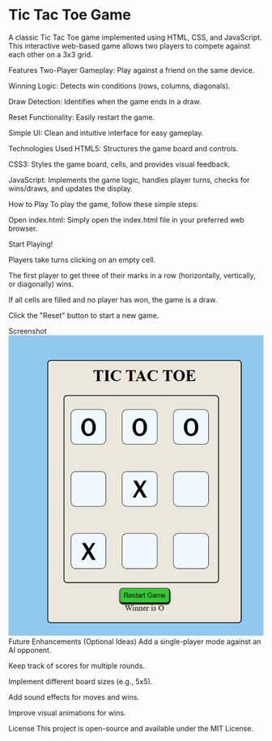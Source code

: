 # Tic Tac Toe Game
A classic Tic Tac Toe game implemented using HTML, CSS, and JavaScript. This interactive web-based game allows two players to compete against each other on a 3x3 grid.

Features
Two-Player Gameplay: Play against a friend on the same device.

Winning Logic: Detects win conditions (rows, columns, diagonals).

Draw Detection: Identifies when the game ends in a draw.

Reset Functionality: Easily restart the game.

Simple UI: Clean and intuitive interface for easy gameplay.

Technologies Used
HTML5: Structures the game board and controls.

CSS3: Styles the game board, cells, and provides visual feedback.

JavaScript: Implements the game logic, handles player turns, checks for wins/draws, and updates the display.

How to Play
To play the game, follow these simple steps:

Open index.html:
Simply open the index.html file in your preferred web browser.

Start Playing!

Players take turns clicking on an empty cell.

The first player to get three of their marks in a row (horizontally, vertically, or diagonally) wins.

If all cells are filled and no player has won, the game is a draw.

Click the "Reset" button to start a new game.

Screenshot
![1.screenshot](./img1.png)
Future Enhancements (Optional Ideas)
Add a single-player mode against an AI opponent.

Keep track of scores for multiple rounds.

Implement different board sizes (e.g., 5x5).

Add sound effects for moves and wins.

Improve visual animations for wins.

License
This project is open-source and available under the MIT License.